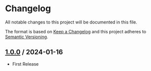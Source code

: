 # Changelog
All notable changes to this project will be documented in this file.

The format is based on [Keep a Changelog](http://keepachangelog.com/en/1.0.0/)
and this project adheres to [Semantic Versioning](http://semver.org/spec/v2.0.0.html).

## [1.0.0] / 2024-01-16
- First Release

[vNext]: ../../compare/1.0.0...HEAD
[1.0.0]: ../../compare/1.0.0
